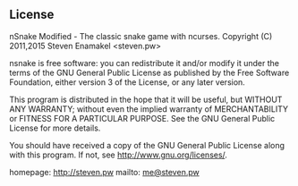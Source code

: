 License
-------

nSnake Modified - The classic snake game with ncurses.
Copyright (C) 2011,2015  Steven Enamakel <steven.pw>

nsnake is free software: you can redistribute it and/or modify
it under the terms of the GNU General Public License as published by
the Free Software Foundation, either version 3 of the License, or
any later version.

This program is distributed in the hope that it will be useful,
but WITHOUT ANY WARRANTY; without even the implied warranty of
MERCHANTABILITY or FITNESS FOR A PARTICULAR PURPOSE.  See the
GNU General Public License for more details.

You should have received a copy of the GNU General Public License
along with this program.  If not, see <http://www.gnu.org/licenses/>.

homepage: http://steven.pw
mailto:   me@steven.pw